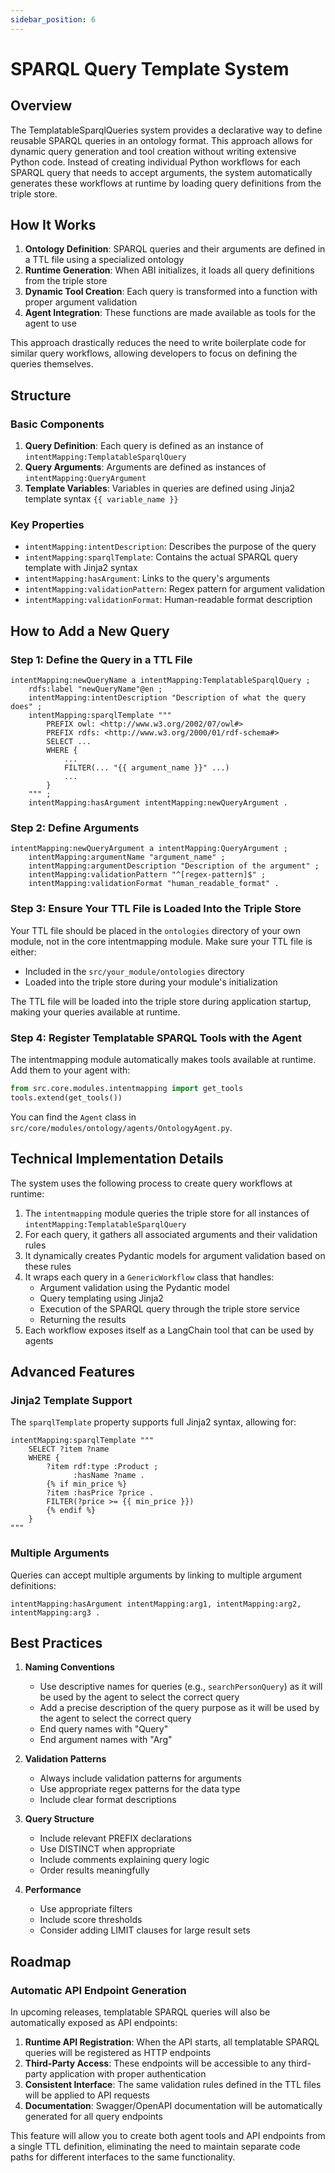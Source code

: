 ```yaml
---
sidebar_position: 6
---
```


# SPARQL Query Template System

## Overview
The TemplatableSparqlQueries system provides a declarative way to define reusable SPARQL queries in an ontology format. This approach allows for dynamic query generation and tool creation without writing extensive Python code. Instead of creating individual Python workflows for each SPARQL query that needs to accept arguments, the system automatically generates these workflows at runtime by loading query definitions from the triple store.

## How It Works

1. **Ontology Definition**: SPARQL queries and their arguments are defined in a TTL file using a specialized ontology
2. **Runtime Generation**: When ABI initializes, it loads all query definitions from the triple store
3. **Dynamic Tool Creation**: Each query is transformed into a function with proper argument validation
4. **Agent Integration**: These functions are made available as tools for the agent to use

This approach drastically reduces the need to write boilerplate code for similar query workflows, allowing developers to focus on defining the queries themselves.

## Structure

### Basic Components
1. **Query Definition**: Each query is defined as an instance of `intentMapping:TemplatableSparqlQuery`
2. **Query Arguments**: Arguments are defined as instances of `intentMapping:QueryArgument`
3. **Template Variables**: Variables in queries are defined using Jinja2 template syntax `{{ variable_name }}`

### Key Properties
- `intentMapping:intentDescription`: Describes the purpose of the query
- `intentMapping:sparqlTemplate`: Contains the actual SPARQL query template with Jinja2 syntax
- `intentMapping:hasArgument`: Links to the query's arguments
- `intentMapping:validationPattern`: Regex pattern for argument validation
- `intentMapping:validationFormat`: Human-readable format description

## How to Add a New Query

### Step 1: Define the Query in a TTL File
```turtle
intentMapping:newQueryName a intentMapping:TemplatableSparqlQuery ;
    rdfs:label "newQueryName"@en ;
    intentMapping:intentDescription "Description of what the query does" ;
    intentMapping:sparqlTemplate """
        PREFIX owl: <http://www.w3.org/2002/07/owl#>
        PREFIX rdfs: <http://www.w3.org/2000/01/rdf-schema#>
        SELECT ...
        WHERE {
            ...
            FILTER(... "{{ argument_name }}" ...)
            ...
        }
    """ ;
    intentMapping:hasArgument intentMapping:newQueryArgument .
```

### Step 2: Define Arguments
```turtle
intentMapping:newQueryArgument a intentMapping:QueryArgument ;
    intentMapping:argumentName "argument_name" ;
    intentMapping:argumentDescription "Description of the argument" ;
    intentMapping:validationPattern "^[regex-pattern]$" ;
    intentMapping:validationFormat "human_readable_format" .
```

### Step 3: Ensure Your TTL File is Loaded Into the Triple Store
Your TTL file should be placed in the `ontologies` directory of your own module, not in the core intentmapping module. Make sure your TTL file is either:
- Included in the `src/your_module/ontologies` directory
- Loaded into the triple store during your module's initialization

The TTL file will be loaded into the triple store during application startup, making your queries available at runtime.

### Step 4: Register Templatable SPARQL Tools with the Agent
The intentmapping module automatically makes tools available at runtime. Add them to your agent with:

```python
from src.core.modules.intentmapping import get_tools
tools.extend(get_tools())
```

You can find the `Agent` class in `src/core/modules/ontology/agents/OntologyAgent.py`.

## Technical Implementation Details

The system uses the following process to create query workflows at runtime:

1. The `intentmapping` module queries the triple store for all instances of `intentMapping:TemplatableSparqlQuery`
2. For each query, it gathers all associated arguments and their validation rules
3. It dynamically creates Pydantic models for argument validation based on these rules
4. It wraps each query in a `GenericWorkflow` class that handles:
   - Argument validation using the Pydantic model
   - Query templating using Jinja2
   - Execution of the SPARQL query through the triple store service
   - Returning the results
5. Each workflow exposes itself as a LangChain tool that can be used by agents

## Advanced Features

### Jinja2 Template Support
The `sparqlTemplate` property supports full Jinja2 syntax, allowing for:

```turtle
intentMapping:sparqlTemplate """
    SELECT ?item ?name
    WHERE {
        ?item rdf:type :Product ;
              :hasName ?name .
        {% if min_price %}
        ?item :hasPrice ?price .
        FILTER(?price >= {{ min_price }})
        {% endif %}
    }
"""
```

### Multiple Arguments
Queries can accept multiple arguments by linking to multiple argument definitions:

```turtle
intentMapping:hasArgument intentMapping:arg1, intentMapping:arg2, intentMapping:arg3 .
```

## Best Practices

1. **Naming Conventions**
   - Use descriptive names for queries (e.g., `searchPersonQuery`) as it will be used by the agent to select the correct query
   - Add a precise description of the query purpose as it will be used by the agent to select the correct query
   - End query names with "Query"
   - End argument names with "Arg"

2. **Validation Patterns**
   - Always include validation patterns for arguments
   - Use appropriate regex patterns for the data type
   - Include clear format descriptions

3. **Query Structure**
   - Include relevant PREFIX declarations
   - Use DISTINCT when appropriate
   - Include comments explaining query logic
   - Order results meaningfully

4. **Performance**
   - Use appropriate filters
   - Include score thresholds
   - Consider adding LIMIT clauses for large result sets

## Roadmap

### Automatic API Endpoint Generation
In upcoming releases, templatable SPARQL queries will also be automatically exposed as API endpoints:

1. **Runtime API Registration**: When the API starts, all templatable SPARQL queries will be registered as HTTP endpoints
2. **Third-Party Access**: These endpoints will be accessible to any third-party application with proper authentication
3. **Consistent Interface**: The same validation rules defined in the TTL files will be applied to API requests
4. **Documentation**: Swagger/OpenAPI documentation will be automatically generated for all query endpoints

This feature will allow you to create both agent tools and API endpoints from a single TTL definition, eliminating the need to maintain separate code paths for different interfaces to the same functionality.

